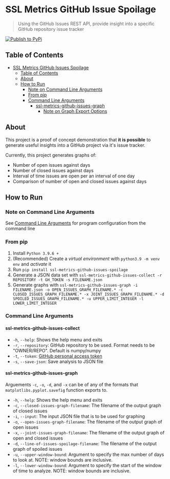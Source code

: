 # SSL Metrics GitHub Issue Spoilage

> Using the GitHub Issues REST API, provide insight into a specific GitHub repository issue tracker

[![Publish to PyPi](https://github.com/SoftwareSystemsLaboratory/ssl-metrics-github-issues/actions/workflows/pypi.yml/badge.svg)](https://github.com/SoftwareSystemsLaboratory/ssl-metrics-github-issues/actions/workflows/pypi.yml)

## Table of Contents

- [SSL Metrics GitHub Issues Spoilage](#ssl-metrics-github-issues-spoilage)
  - [Table of Contents](#table-of-contents)
  - [About](#about)
  - [How to Run](#how-to-run)
    - [Note on Command Line Arguments](#note-on-command-line-arguments)
    - [From pip](#from-pip)
    - [Command Line Arguments](#command-line-arguments)
      - [ssl-metrics-github-issues-graph](#ssl-metrics-github-issues-graph)
        - [Note on Graph Export Options](#note-on-graph-export-options)

## About

This project is a proof of concept demonstration that **it is possible** to generate useful insights into a GitHub project via it's issue tracker.

Currently, this project generates graphs of:

- Number of open issues against days
- Number of closed issues against days
- Interval of time issues are open per an interval of one day
- Comparison of number of open and closed issues against days

## How to Run

### Note on Command Line Arguments

See [Command Line Arguments](#command-line-arguments) for program configuration from the command line

### From pip

1. Install `Python 3.9.6 +`
2. (Recommended) Create a *virtual environment* with `python3.9 -m venv env` and *activate* it
3. Run `pip install ssl-metrics-github-issues-spoilage`
4. Generate a JSON data set with `ssl-metrics-github-issues-collect -r REPOSITORY -t GH_TOKEN -s FILENAME.json`
5. Generate graphs with `ssl-metrics-github-issues-graph -i FILENAME.json -o OPEN_ISSUES_GRAPH_FILENAME.* -c CLOSED_ISSUES_GRAPH_FILENAME.* -x JOINT_ISSUES_GRAPH_FILENAME.* -d SPOILED_ISSUES_GRAPH_FILENAME.* -u UPPER_LIMIT_INTEGER -l LOWER_LIMIT_INTEGER`

### Command Line Arguments

#### ssl-metrics-github-issues-collect

- `-h`, `--help`: Shows the help menu and exits
- `-r`, `--repository`: GitHub repository to be used. Format needs to be "OWNER/REPO". Default is numpy/numpy
- `-t`, `--token`: [GitHub personal access token](https://docs.github.com/en/github/authenticating-to-github/keeping-your-account-and-data-secure/creating-a-personal-access-token)
- `-s`, `--save-json`: Save analysis to JSON file

#### ssl-metrics-github-issues-graph

Arguements `-c`, `-o`, `-d`, and `-x` can be of any of the formats that `matplotlibs.pyplot.savefig` function exports to.

- `-h`, `--help`: Shows the help menu and exits
- `-c`, `--closed-issues-graph-filename`: The filename of the output graph of closed issues
- `-i`, `--input`: The input JSON file that is to be used for graphing
- `-o`, `--open-issues-graph-filename`: The filename of the output graph of open issues
- `-x`, `--joint-issues-graph-filename`: The filename of the output graph of open and closed issues
- `-d`, `--line-of-issues-spoilage-filename`: The filename of the output graph of spoiled issues
- `-u`, `--upper-window-bound`: Argument to specify the max number of days to look at. NOTE: window bounds are inclusive.
- `-l`, `--lower-window-bound`: Argument to specify the start of the window of time to analyze. NOTE: window bounds are inclusive.
